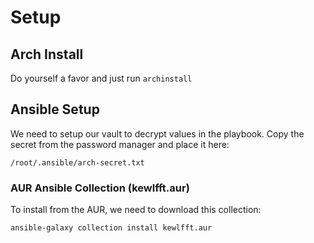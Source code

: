 # Setup

## Arch Install
Do yourself a favor and just run `archinstall`

## Ansible Setup
We need to setup our vault to decrypt values in the playbook. Copy the secret from the password manager and place it here:
```
/root/.ansible/arch-secret.txt
```

### AUR Ansible Collection (kewlfft.aur)
To install from the AUR, we need to download this collection:
```
ansible-galaxy collection install kewlfft.aur
```
